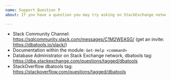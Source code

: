 ```yaml
---
name: Support Question ❓
about: If you have a question you may try asking on StackExchange network or dbatools channel in sqlcommunity.slack.com

---
```


- Slack Community Channel: https://sqlcommunity.slack.com/messages/C1M2WEASG/ (get an invite: https://dbatools.io/slack/)
- Documentation within the module: `Get-Help <command>`
- Database Administrator on Stack Exchange network, dbatools tag: https://dba.stackexchange.com/questions/tagged/dbatools
- StackOverflow dbatools tag: https://stackoverflow.com/questions/tagged/dbatools